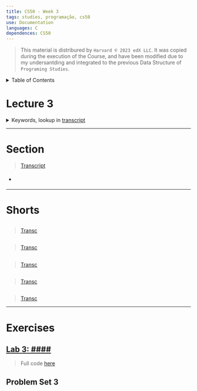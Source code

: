 ```yaml
---
title: CS50 - Week 3
tags: studies, programação, cs50
use: Documentation
languages: C
dependences: CS50
---
```


> This material is distribured by `Harvard © 2023 edX LLC`. It was copied during the execution of the Course, and have been modified due to my undersantding and integrated to the previous Data Structure of `Programing Studies`.

<details> <summary>Table of Contents</summary>

- [](#)

</details>

# Lecture 3

<details>
<summary>Keywords, lookup in <a href="./src/transcripts/lecture3.md">transcript</a></summary>

- ####

</details>



---
# Section 
> [Transcript](./src/transcripts/section3.md)

- ####

---

# Shorts

## #### 
> [Transc](./src/transcripts/shorts3_####.md)

## ####
> [Transc](./src/transcripts/shorts3_####.md)



## ####
> [Transc](./src/transcripts/shorts3_####.md)



## #### 
> [Transc](./src/transcripts/shorts3_####.md)

## ####
> [Transc](./src/transcripts/shorts3_####.md)



---

# Exercises

## [Lab 3: ####](./lab3.md)
> Full code [here](./src/lab3.c)

## Problem Set 3

